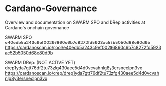 # Cardano-Governance
Overview and documentation on SWARM SPO and DRep activities at Cardano's onchain governance

SWARM SPO
e40edb5a243c9ef00296860c6b7c8272fd5923ac52b5050d68e80d9b
https://cardanoscan.io/pool/e40edb5a243c9ef00296860c6b7c8272fd5923ac52b5050d68e80d9b

SWARM DRep: (NOT ACTIVE YET)
drep1yda7gtt76df2tu73zfg430aee5d4d0vcvahnlg8y3ersneclpn3vx
https://cardanoscan.io/drep/drep1yda7gtt76df2tu73zfg430aee5d4d0vcvahnlg8y3ersneclpn3vx
